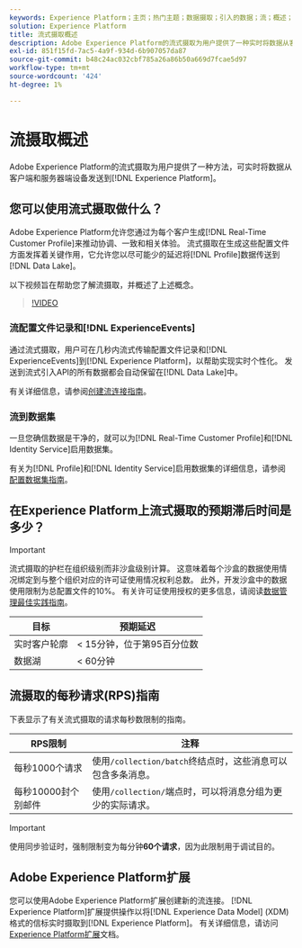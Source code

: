 ```yaml
---
keywords: Experience Platform；主页；热门主题；数据摄取；引入的数据；流；概述；流摄取；延迟；流延迟；
solution: Experience Platform
title: 流式摄取概述
description: Adobe Experience Platform的流式摄取为用户提供了一种实时将数据从客户端和服务器端设备发送到Experience Platform的方法。
exl-id: 851f15fd-7ac5-4a9f-934d-6b907057da87
source-git-commit: b48c24ac032cbf785a26a86b50a669d7fcae5d97
workflow-type: tm+mt
source-wordcount: '424'
ht-degree: 1%

---
```


# 流摄取概述

Adobe Experience Platform的流式摄取为用户提供了一种方法，可实时将数据从客户端和服务器端设备发送到[!DNL Experience Platform]。

## 您可以使用流式摄取做什么？

Adobe Experience Platform允许您通过为每个客户生成[!DNL Real-Time Customer Profile]来推动协调、一致和相关体验。 流式摄取在生成这些配置文件方面发挥着关键作用，它允许您以尽可能少的延迟将[!DNL Profile]数据传送到[!DNL Data Lake]。

以下视频旨在帮助您了解流摄取，并概述了上述概念。

>[!VIDEO](https://video.tv.adobe.com/v/31669?quality=12&learn=on&captions=chi_hans)

### 流配置文件记录和[!DNL ExperienceEvents]

通过流式摄取，用户可在几秒内流式传输配置文件记录和[!DNL ExperienceEvents]到[!DNL Experience Platform]，以帮助实现实时个性化。 发送到流式引入API的所有数据都会自动保留在[!DNL Data Lake]中。

有关详细信息，请参阅[创建流连接指南](../tutorials/create-streaming-connection.md)。

### 流到数据集

一旦您确信数据是干净的，就可以为[!DNL Real-Time Customer Profile]和[!DNL Identity Service]启用数据集。

有关为[!DNL Profile]和[!DNL Identity Service]启用数据集的详细信息，请参阅[配置数据集指南](../../profile/tutorials/dataset-configuration.md)。

## 在Experience Platform上流式摄取的预期滞后时间是多少？

>[!IMPORTANT]
>
>流式摄取的护栏在组织级别而非沙盒级别计算。 这意味着每个沙盒的数据使用情况绑定到与整个组织对应的许可证使用情况权利总数。 此外，开发沙盒中的数据使用限制为总配置文件的10%。 有关许可证使用授权的更多信息，请阅读[数据管理最佳实践指南](../../landing/license-usage-and-guardrails/data-management-best-practices.md)。

| 目标 | 预期延迟 |
| --------- | ---------------- |
| 实时客户轮廓 | &lt; 15分钟，位于第95百分位数 |
| 数据湖 | &lt; 60分钟 |

## 流摄取的每秒请求(RPS)指南

下表显示了有关流式摄取的请求每秒数限制的指南。

| RPS限制 | 注释 |
| --- | --- |
| 每秒1000个请求 | 使用`/collection/batch`终结点时，这些消息可以包含多条消息。 |
| 每秒10000封个别邮件 | 使用`/collection/`端点时，可以将消息分组为更少的实际请求。 |

>[!IMPORTANT]
>
>使用同步验证时，强制限制变为每分钟&#x200B;**60个请求**，因为此限制用于调试目的。

## Adobe Experience Platform扩展

您可以使用Adobe Experience Platform扩展创建新的流连接。 [!DNL Experience Platform]扩展提供操作以将[!DNL Experience Data Model] (XDM)格式的信标实时摄取到[!DNL Experience Platform]。 有关详细信息，请访问[Experience Platform扩展](../../tags/extensions/client/web-sdk/overview.md)文档。
